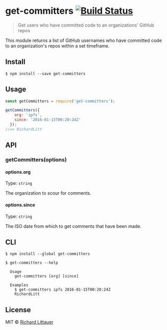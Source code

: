 # get-committers [![Build Status](https://travis-ci.org/RichardLitt/get-committers.svg?branch=master)](https://travis-ci.org/RichardLitt/get-committers)

> Get users who have committed code to an organizations' GitHub repos

This module returns a list of GitHub usernames who have committed code to an organization's repos within a set timeframe.


## Install

```
$ npm install --save get-committers
```


## Usage

```js
const getCommitters = require('get-committers');

getCommitters({
    org: 'ipfs',
    since: '2016-01-15T00:20:24Z'
  });
//=> RichardLitt
```


## API

### getCommitters(options)

#### options.org

Type: `string`

The organization to scour for comments.

#### options.since

Type: `string`

The ISO date from which to get comments that have been made.

## CLI

```
$ npm install --global get-committers
```

```
$ get-committers --help

  Usage
    get-committers [org] [since]

  Examples
    $ get-committers ipfs 2016-01-15T00:20:24Z
    RichardLitt
```


## License

MIT © [Richard Littauer](http://burntfen.com)
